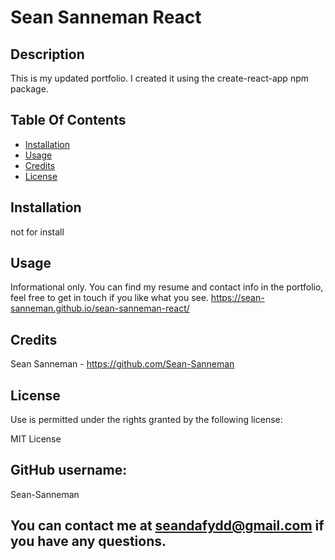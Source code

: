 # Sean Sanneman React

  ## Description

  This is my updated portfolio. I created it using the create-react-app npm package.

  ## Table Of Contents

  * [Installation](#installation)
  * [Usage](#usage)
  * [Credits](#credits)
  * [License](#rights)
  

  ## Installation

  not for install

  ## Usage

  Informational only. You can find my resume and contact info in the portfolio, feel free to get in touch if you like what you see. https://sean-sanneman.github.io/sean-sanneman-react/

  ## Credits

  Sean Sanneman - https://github.com/Sean-Sanneman

  ## License

  Use is permitted under the rights granted by the following license:

  MIT License

  ## GitHub username:
  Sean-Sanneman

  ## You can contact me at seandafydd@gmail.com if you have any questions.

